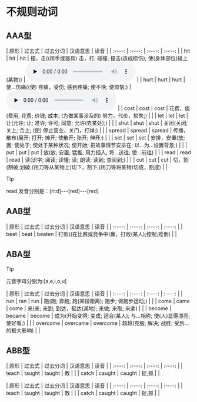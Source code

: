 # 不规则动词

## AAA型
<!--sec data-title="2H（hit, hurt)花钱(cost)让(let)3S(set,shut,spread)放(put)（下）读书(read)（去）切割（cut)" data-id="section0" data-show=true ces-->
|  原形  | 过去式  | 过去分词  | 汉语意思  | 读音  |
| :----: | :----: | :----: | :----: |
| hit  | hit | hit | 撞，击((用手或器具) 击，打; 碰撞; 撞击(造成损伤); 使(身体部位)碰上(某物)) |<audio id="audio" controls="controls" preload="none"><source src="audio/appendixes-audio-2/2.4_5_elem_murph.mp3"></audio> |
| hurt  | hurt | hurt | 使…伤痛((使) 疼痛，受伤; 感到疼痛; 使不快; 使烦恼;) |<audio id="audio" controls="controls" preload="none"><source src="audio/appendixes-audio-2/2.4_7_elem_murph.mp3"></audio> |
| cost  | cost | cost | 花费，值(费用; 花费; 价钱; 成本; (为做某事涉及的) 努力，代价，损失;) | |
| let  | let | let | 让(允许; 让; 准许; 许可; 同意; 允许(去某处);) | |
| shut  | shut | shut | 关闭(关闭; 关上; 合上; (使) 停止营业，关门，打烊;) | |
| spread  | spread | spread | 传播，散布(展开; 打开; 摊开; 使散开; 张开; 伸开;) | |
| set  | set | set | 安排，安置(放; 置; 使处于; 使处于某种状况; 使开始; 把故事情节安排在; 以…为…设置背景;) | |
| put  | put | put | 放(放; 安置; 猛推; 用力插入; 将…送往; 使…前往) | |
| read  | read | read | 读(识字; 阅读; 读懂; 读; 朗读; 读到; 查阅到;) | |
| cut  | cut | cut | 切，割(割破;划破;(用刀等从某物上)切下，割下;(用刀等将某物)切成，割成) | |
>[!TIP]
>read 发音分别是：[ri:d]---[red]---[red]
<!--endsec-->

## AAB型
<!--sec data-title="打败天下无敌手，分词加en" data-id="section1" data-show=true ces-->
|  原形  | 过去式  | 过去分词  | 汉语意思  | 读音  |
| :----: | :----: | :----: | :----: |
| beat  | beat | beaten | 打败((在比赛或竞争中)赢，打败(某人);控制;难倒) | |
<!--endsec-->

## ABA型
<!--sec data-title="跑、来、成为、杨超越,过去式的元音字母变成a" data-id="section2" data-show=true ces-->
>[!TIP]
>元音字母分别为:[a,e,i,o,u]

|  原形  | 过去式  | 过去分词  | 汉语意思  | 读音  |
| :----: | :----: | :----: | :----: |
| run  | ran | run | 跑(跑; 奔跑; 跑(某段距离); 跑步; 做跑步运动;) | |
|  come  | came | come |  来(来; 来到; 到达，抵达(某地); 来做; 来取; 来拿) | |
| become  | became | become | 成为(开始变得; 变成; 适合(某人); 与…相称; 使(人)显得漂亮; 使好看;) | |
| overcome  | overcame | overcome | 超越(克服; 解决; 战胜; 受到…的极大影响) | |
<!--endsec-->

## ABB型
<!--sec data-title="教书被抓，有a则a, aught" data-id="section3" data-show=true ces-->
|  原形  | 过去式  | 过去分词  | 汉语意思  | 读音  |
| :----: | :----: | :----: | :----: |
| teach  | taught | taught | 教 | |
|  catch  | caught | caught |  捉,抓 | |
<!--endsec-->


<!--sec data-title="想带来买（个）打架，无a则o, ought" data-id="section4" data-show=true ces-->
|  原形  | 过去式  | 过去分词  | 汉语意思  | 读音  |
| :----: | :----: | :----: | :----: |
| teach  | taught | taught | 教 | |
|  catch  | caught | caught |  捉,抓 | |
<!--endsec-->


<!-- 

口诀5：

想带来买（个人来）打架，无a则o,ought(4个单词）

原形→ought →ought

原形 过去式 过去分词 汉语意思

bring broughtbrought 带来

buy bought bought 买

fight fought fought 打架

think thought thought 思考

口诀6：

加速射击喂牛遇见领导，“过分”后一个元音字母去掉

了。（“过分”指过去式和过去分词）(5个单词）

speed(加速）---sped--sped

(speed(加速）---speeded--speeded)

shoot(射击)---shot--shot

feed（喂养，饲养---fed---fed

meet（遇见）---met---met

lead(带路，领路--led---led

口诀7：

坐下临时照看（想）吐痰，“过分”i变a。(3个单词）

sit(坐)---sat---sat,

babysit(代人临时照顾婴孩）---babysat---babysat

spit（吐痰）---spat---spat

口诀8：

挖刺（粘贴）悬挂，原形中间的元音字母变成u。（3个单词）

dig（挖）---dug---dug,

hang（悬挂）---hung---hung,

stick（粘贴，将……刺入）---stuck---stuck

口诀9：

①（清洁工）睡觉（时还）保持打扫（的）感觉（却）睡过头（eep,eel中间去个e末尾加个t）（5个单词）

②我觉（feel）得，卫生靠平时保持（keep），睡觉（sleep）时就不要想着扫（sweep）地了，可以睡过头（oversleep)。

feel(觉)---felt---felt

keep(保存)---kept---kept

sleep（睡）---slept---slept

oversleep（睡过头）---overslept---overslept

sweep(扫)---swept---swept

口诀10：

①建造借出送花费，“过分”都是原形末尾的d变t。（4个单词）②我花钱（spend）建造（build）的房子，可以借（lend）给你 ，不能送（send）给你。

build(造)---built---built

lend（借）---lent---lent

send（邮寄，发送）---sent---sent

spend（花费）---spent---spent

口诀11：

丢失闻拼写原形末尾的字母换成t。（3个单词）

lose（丢失）---lost---lost

smell（嗅）---smelt--smelt

spell(拼写)---spelt---spelt

口诀12：

①梦见着火学习对付意思，“过分”原形后面加个t，梦见着火学习点燃也可以加ed。(6个单词）②“‘燃烧’（burn）意思是（mean）什么？”我没有学会（learn），我做梦（dream）了，该怎么对付（deal)

burn(着火)---burnt---burnt,

dream（做梦）---dreamt---dreamt,

learn(学习)---learnt---learnt,

deal(对付）---dealt---dealt

mean（意思是）---meant---meant

light（点燃）---lighted/---lighted,

light（点燃）---lit/---lit,

口诀13：

听见“过分”直接加个d, 制造是k变d。（2个单词）

hear(听见）---heard---heard

make(制造）---made---made

口诀14

①放置（产卵）说付钱，ay变成aid。（3个单词）

②一只下蛋（lay）的鹅说（say）：“赶快付钱（pay）”。

lay（放，搁）---laid---laid,

pay（付报酬）---paid---paid,

say（说，讲）---said---said

口诀15：

照耀赢了，i变o，发现i变为ou。(3个单词）

shine(照耀)---shone---shone

win(赢)---won---won,

find(发现）---found---found

口诀16：

①站立理解an变为oo。（2个单词）②站（stand）着就听明白（understand）了。

stand(站立/忍受/坐落)---stood---stood,

understand（理解）---understood---understood

口诀17：

①告诉卖（老头）ell变old。（2个单词）②告诉（tell）他不要卖（sell）那个老古董。

sell（卖）---sold---sold

tell(告诉)---told---told

口诀18：

得到握住e,o互换，have的ve变为d, leave的ave变为ft。（4个单词）

get(成为/得到/到达)---got---got

hold（握，抓住）---held---held

have（有/吃/进行）---had---had

leave（离开/遗留/剩下）---left---left

ABC型：即原型、过去式和过去分词不相同

口诀19：

①游泳喝酒唱歌开始打电话（谁知）下沉了。i---a---u(原形中含有字母i，在过去式中变为a，在过去分词中变为u。)（6个单词）②铃响（ring）后，开始（begin）唱歌（sing），游泳（swim）时，不要喝（drink）太多的水,否则会下沉（sink）的。

begin（开始，着手）---began---begun

drink（喝，饮）---drank---drunk

ring（响铃/打电话）---rang---rung

sing（唱歌）---sang---sung

sink（下沉）---sank---sunk

swim（游泳）---swam---swum

口诀20：

①长大后画画知道扔吹飞，过变ew,分加n(以字母ow或aw结尾的动词，在过去式中变成ew，过去分词则在原形后加-n。）（6个单词）②长（grow）大后，才知道（know）,不要乱扔（throw）乱吹（blow）乱画（draw）。

blow(刮风)---blew---blown

grow(成长/种植)---grew---grown

know（知道）---knew---known

throw（投）---threw---thrown

draw（绘画）---drew---drawn

fly(飞)---flew---flown

注意：飞

口诀21：

生育穿戴，ear过变ore,分变orn(原形-ear，过去式-ore，过去分词-orn。)(2个单词）

bear（生育）---bore---born

wear（穿）---wore---worn

口诀22：

偷盗醒来结冰打破选择说忘记，过去元音变成o,偷盗打破说未成还要e尾随，分词“过”后加n。（7个单词）

break（打破）---broke---broken,

choose（选择）---chose---chosen,

freeze（结冰）---froze---frozen,

speak(说)---spoke---spoken,

forget(忘记)---forgot---forgotten,

steal（偷盗）---stole---stolen,

wake(醒来)---woke---woken,

注意：忘记分词要双写t

口诀23：

升起驾驶骑车写字,过i变o（眼睁大），分加en, 注意骑车写字双写辅音（d和t)。（4个单词）

rise(升起/出现)---rose----risen

drive（驾驶/驱赶）---drove---driven

ride(骑)---rode---ridden

write(写)---wrote---written

口诀24：

规则的撒谎，不规则的躺，躺下就下蛋，下蛋不规则。（3个单词）

lie（躺/平放/位于）---lay---lain,

lie (撒谎、说谎)---lied---lied

lay (放置，产卵，下蛋)---laid---laid

口诀25：

是给吃看见落下，隐藏弄错摇动拿，分词结尾是en。(9个单词）

be(是)---was/were---been

give（给）---gave---given

eat(吃)---ate---eaten

see（看见）---saw---seen

fall(落下)---fell---fallen

hide(隐藏)---hid---hidden

mistake（弄错）---mistook---mistaken

shake（摇动）---shook---shaken

take(拿)---took---taken

口诀26：其他变化形式（3个）

do, did, done, go, went, gone, 我们常常见；show,showed,shown展示看

do（做/干）---did---done

go（去/到达）---went---gone

show(出示)---showed---shown

没有过去分词的动词（情态动词）

口诀27：

can（能/可能）---could,may（可以/可能）---might

shall(将/会)---should,will(将/愿意)---would -->